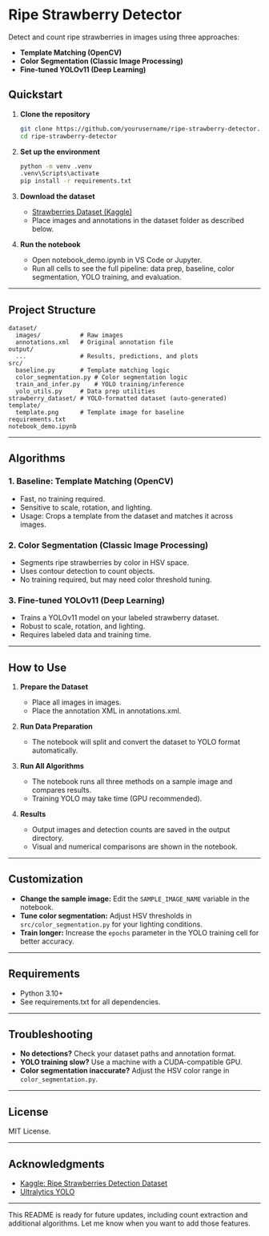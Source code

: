 # Ripe Strawberry Detector

Detect and count ripe strawberries in images using three approaches:
- **Template Matching (OpenCV)**
- **Color Segmentation (Classic Image Processing)**
- **Fine-tuned YOLOv11 (Deep Learning)**

## Quickstart

1. **Clone the repository**
   ```sh
   git clone https://github.com/yourusername/ripe-strawberry-detector.git
   cd ripe-strawberry-detector
   ```

2. **Set up the environment**
   ```sh
   python -m venv .venv
   .venv\Scripts\activate
   pip install -r requirements.txt
   ```

3. **Download the dataset**
   - [Strawberries Dataset (Kaggle)](https://www.kaggle.com/datasets/trainingdatapro/ripe-strawberries-detection)
   - Place images and annotations in the dataset folder as described below.

4. **Run the notebook**
   - Open notebook_demo.ipynb in VS Code or Jupyter.
   - Run all cells to see the full pipeline: data prep, baseline, color segmentation, YOLO training, and evaluation.

---

## Project Structure

```
dataset/
  images/           # Raw images
  annotations.xml   # Original annotation file
output/
  ...               # Results, predictions, and plots
src/
  baseline.py       # Template matching logic
  color_segmentation.py # Color segmentation logic
  train_and_infer.py    # YOLO training/inference
  yolo_utils.py     # Data prep utilities
strawberry_dataset/ # YOLO-formatted dataset (auto-generated)
template/
  template.png      # Template image for baseline
requirements.txt
notebook_demo.ipynb
```

---

## Algorithms

### 1. Baseline: Template Matching (OpenCV)
- Fast, no training required.
- Sensitive to scale, rotation, and lighting.
- Usage: Crops a template from the dataset and matches it across images.

### 2. Color Segmentation (Classic Image Processing)
- Segments ripe strawberries by color in HSV space.
- Uses contour detection to count objects.
- No training required, but may need color threshold tuning.

### 3. Fine-tuned YOLOv11 (Deep Learning)
- Trains a YOLOv11 model on your labeled strawberry dataset.
- Robust to scale, rotation, and lighting.
- Requires labeled data and training time.

---

## How to Use

1. **Prepare the Dataset**
   - Place all images in images.
   - Place the annotation XML in annotations.xml.

2. **Run Data Preparation**
   - The notebook will split and convert the dataset to YOLO format automatically.

3. **Run All Algorithms**
   - The notebook runs all three methods on a sample image and compares results.
   - Training YOLO may take time (GPU recommended).

4. **Results**
   - Output images and detection counts are saved in the output directory.
   - Visual and numerical comparisons are shown in the notebook.

---

## Customization

- **Change the sample image:** Edit the `SAMPLE_IMAGE_NAME` variable in the notebook.
- **Tune color segmentation:** Adjust HSV thresholds in `src/color_segmentation.py` for your lighting conditions.
- **Train longer:** Increase the `epochs` parameter in the YOLO training cell for better accuracy.

---

## Requirements

- Python 3.10+
- See requirements.txt for all dependencies.

---

## Troubleshooting

- **No detections?** Check your dataset paths and annotation format.
- **YOLO training slow?** Use a machine with a CUDA-compatible GPU.
- **Color segmentation inaccurate?** Adjust the HSV color range in `color_segmentation.py`.

---

## License

MIT License.

---

## Acknowledgments

- [Kaggle: Ripe Strawberries Detection Dataset](https://www.kaggle.com/datasets/trainingdatapro/ripe-strawberries-detection)
- [Ultralytics YOLO](https://github.com/ultralytics/ultralytics)

---

This README is ready for future updates, including count extraction and additional algorithms. Let me know when you want to add those features.